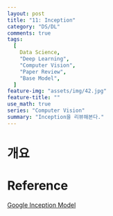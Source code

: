 ```yaml
---
layout: post
title: "11: Inception"
category: "DS/DL"
comments: true
tags:
  [
    Data Science,
    "Deep Learning",
    "Computer Vision",
    "Paper Review",
    "Base Model",
  ]
feature-img: "assets/img/42.jpg"
feature-title: ""
use_math: true
series: "Computer Vision"
summary: "Inception을 리뷰해본다."
---
```


# 개요

# Reference

[Google Inception Model](https://norman3.github.io/papers/docs/google_inception.html)
